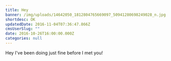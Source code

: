 ```yaml
---
title: Hey
banner: /img/uploads/14642050_1812804765669097_50941280698249028_n.jpg
shortdesc: OK
updatedDate: 2016-11-04T07:36:47.866Z
cmsUserSlug: ""
date: 2016-10-26T16:00:00.000Z
categories: null
---
```


Hey I've been doing just fine before I met you!
